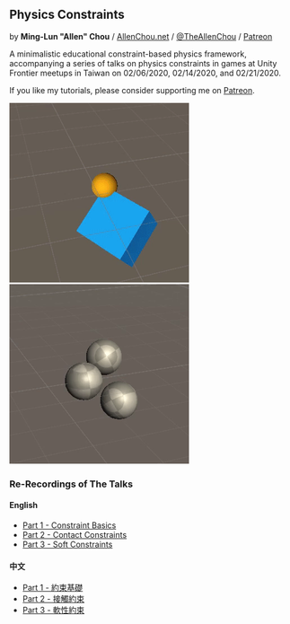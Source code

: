 ## Physics Constraints
by **Ming-Lun "Allen" Chou** / [AllenChou.net](http://AllenChou.net) / [@TheAllenChou](http://twitter.com/TheAllenChou) / [Patreon](https://www.patreon.com/TheAllenChou)

A minimalistic educational constraint-based physics framework, accompanying a series of talks on physics constraints in games at Unity Frontier meetups in Taiwan on 02/06/2020, 02/14/2020, and 02/21/2020.

If you like my tutorials, please consider supporting me on [Patreon](https://www.patreon.com/join/TheAllenChou).

![](/img/point-constraint-with-rotation.gif) ![](/img/contact-with-friction.gif)

### Re-Recordings of The Talks

#### English
  * [Part 1 - Constraint Basics](https://youtu.be/MTVdBgQY9LY)
  * [Part 2 - Contact Constraints](https://youtu.be/pmdYzNF9x34)
  * [Part 3 - Soft Constraints](https://youtu.be/UUt4Lko2wFI)

#### 中文
  * [Part 1 - 約束基礎](https://youtu.be/5zxaToMXidg)
  * [Part 2 - 接觸約束](https://youtu.be/a0aqbRt5nAo)
  * [Part 3 - 軟性約束](https://youtu.be/6QuK-9fUKio)
